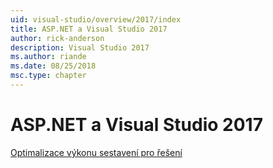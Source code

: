 ```yaml
---
uid: visual-studio/overview/2017/index
title: ASP.NET a Visual Studio 2017
author: rick-anderson
description: Visual Studio 2017
ms.author: riande
ms.date: 08/25/2018
msc.type: chapter
---
```

<a name="aspnet-and-visual-studio-2017"></a>ASP.NET a Visual Studio 2017
====================

[Optimalizace výkonu sestavení pro řešení](xref:visual-studio/overview/2017/optimize-build-perf)